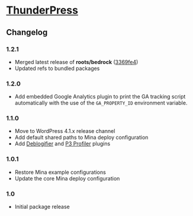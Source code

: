 # [ThunderPress](https://github.com/asmbs/thunderpress)

## Changelog

### 1.2.1

-   Merged latest release of **roots/bedrock**
    ([3369fe4](https://github.com/roots/bedrock/tree/3369fe4))
-   Updated refs to bundled packages

### 1.2.0

-   Add embedded Google Analytics plugin to print the GA tracking script automatically with the
    use of the `GA_PROPERTY_ID` environment variable.

### 1.1.0

-   Move to WordPress 4.1.x release channel
-   Add default shared paths to Mina deploy configuration
-   Add [Deblogifier](https://github.com/asmbs/wp-deblogify) and
    [P3 Profiler](https://wordpress.org/plugins/p3-profiler/) plugins

### 1.0.1

-   Restore Mina example configurations
-   Update the core Mina deploy configuration

### 1.0

-   Initial package release
